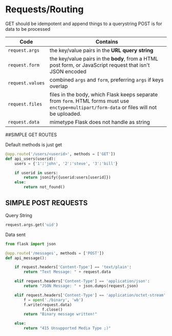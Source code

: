 # Requests/Routing

GET should be idempotent and append things to a querystring
POST is for data to be processed

| Code             | Contains                                                     |
| ---------------- | ------------------------------------------------------------ |
| `request.args`   | the key/value pairs in the **URL query string**              |
| `request.form`   | the key/value pairs in the **body**, from a HTML post form, or JavaScript request that isn't JSON encoded |
| `request.values` | combined `args` and `form`, preferring `args` if keys overlap |
| `request.files`  | files in the body, which Flask keeps separate from `form`. HTML forms must use `enctype=multipart/form-data` or files will not be uploaded. |
| `request.data`   | mimetype Flask does not handle as string                     |

##SIMPLE GET ROUTES

Default methods is just get

```python
@app.route('/users/<userid>', methods = ['GET'])
def api_users(userid):
    users = {'1':'john', '2':'steve', '3':'bill'}

    if userid in users:
        return jsonify({userid:users[userid]})
    else:
        return not_found()
```

## SIMPLE POST REQUESTS

Query String

```python
request.args.get('uid')
```

Data sent

```python
from flask import json

@app.route('/messages', methods = ['POST'])
def api_message():

    if request.headers['Content-Type'] == 'text/plain':
        return "Text Message: " + request.data

    elif request.headers['Content-Type'] == 'application/json':
        return "JSON Message: " + json.dumps(request.json)

    elif request.headers['Content-Type'] == 'application/octet-stream':
        f = open('./binary', 'wb')
        f.write(request.data)
                f.close()
        return "Binary message written!"

    else:
        return "415 Unsupported Media Type ;)" 
```
